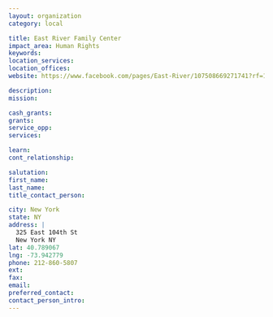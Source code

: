 ```yaml
---
layout: organization
category: local

title: East River Family Center
impact_area: Human Rights
keywords: 
location_services: 
location_offices: 
website: https://www.facebook.com/pages/East-River/107508669271741?rf=109632329073999

description: 
mission: 

cash_grants: 
grants: 
service_opp: 
services: 

learn: 
cont_relationship: 

salutation: 
first_name: 
last_name: 
title_contact_person: 

city: New York
state: NY
address: |
  325 East 104th St  
  New York NY 
lat: 40.789067
lng: -73.942779
phone: 212-860-5807
ext: 
fax: 
email: 
preferred_contact: 
contact_person_intro: 
---
```

